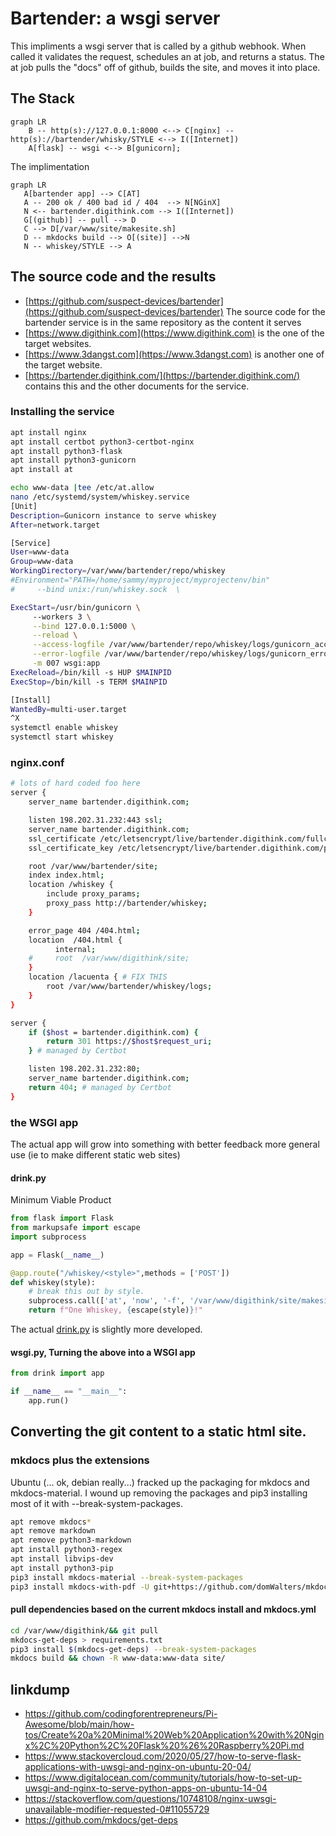 # Bartender: a wsgi server

This impliments a wsgi server that is called by a github webhook. When called it validates the request, schedules an at job, and returns a status. The at job pulls the "docs" off of github, builds the site, and moves it into place.

## The Stack

```mermaid
graph LR
    B -- http(s)://127.0.0.1:8000 <--> C[nginx] -- http(s)://bartender/whisky/STYLE <--> I([Internet])
    A[flask] -- wsgi <--> B[gunicorn];
```

The implimentation

```mermaid
graph LR 
   A[bartender app] --> C[AT]
   A -- 200 ok / 400 bad id / 404  --> N[NGinX]
   N <-- bartender.digithink.com --> I([Internet])
   G[(github)] -- pull --> D
   C --> D[/var/www/site/makesite.sh]
   D -- mkdocks build --> O[(site)] -->N
   N -- whiskey/STYLE --> A
```

## The source code and the results

- [https://github.com/suspect-devices/bartender](https://github.com/suspect-devices/bartender)
  The source code for the bartender service is in the same repository as the content it serves
- [https://www.digithink.com](https://www.digithink.com) is the one of the target websites.
- [https://www.3dangst.com](https://www.3dangst.com) is another one of the target website.
- [https://bartender.digithink.com/](https://bartender.digithink.com/) contains this and the other documents for the service.

### Installing the service

```sh
apt install nginx
apt install certbot python3-certbot-nginx
apt install python3-flask
apt install python3-gunicorn
apt install at

echo www-data |tee /etc/at.allow
nano /etc/systemd/system/whiskey.service
[Unit]
Description=Gunicorn instance to serve whiskey
After=network.target

[Service]
User=www-data
Group=www-data
WorkingDirectory=/var/www/bartender/repo/whiskey
#Environment="PATH=/home/sammy/myproject/myprojectenv/bin"
#     --bind unix:/run/whiskey.sock  \

ExecStart=/usr/bin/gunicorn \
     --workers 3 \
     --bind 127.0.0.1:5000 \
     --reload \
     --access-logfile /var/www/bartender/repo/whiskey/logs/gunicorn_access.log \
     --error-logfile /var/www/bartender/repo/whiskey/logs/gunicorn_error.log \
     -m 007 wsgi:app
ExecReload=/bin/kill -s HUP $MAINPID
ExecStop=/bin/kill -s TERM $MAINPID

[Install]
WantedBy=multi-user.target
^X
systemctl enable whiskey
systemctl start whiskey
```

### nginx.conf

```sh
# lots of hard coded foo here
server {
    server_name bartender.digithink.com;

    listen 198.202.31.232:443 ssl;
    server_name bartender.digithink.com;
    ssl_certificate /etc/letsencrypt/live/bartender.digithink.com/fullchain.pem; # managed by Certbot
    ssl_certificate_key /etc/letsencrypt/live/bartender.digithink.com/privkey.pem; # managed by Certbot

    root /var/www/bartender/site;
    index index.html;
    location /whiskey {
        include proxy_params;
        proxy_pass http://bartender/whiskey;
    }

    error_page 404 /404.html;
    location  /404.html {
          internal;
    #     root  /var/www/digithink/site;
    }
    location /lacuenta { # FIX THIS
        root /var/www/bartender/whiskey/logs;
    }
}

server {
    if ($host = bartender.digithink.com) {
        return 301 https://$host$request_uri;
    } # managed by Certbot

    listen 198.202.31.232:80;
    server_name bartender.digithink.com;
    return 404; # managed by Certbot
}
```

### the WSGI app

The actual app will grow into something with better feedback more general use (ie to make different static web sites)

#### drink.py

Minimum Viable Product 

```python
from flask import Flask
from markupsafe import escape
import subprocess

app = Flask(__name__)

@app.route("/whiskey/<style>",methods = ['POST'])
def whiskey(style):
    # break this out by style.
    subprocess.call(['at', 'now', '-f', '/var/www/digithink/site/makesite.sh'])
    return f"One Whiskey, {escape(style)}!"
```

The actual [drink.py](https://github.com/suspect-devices/bartender/blob/main/whiskey/drink.py) is slightly more developed.

#### wsgi.py, Turning the above into a WSGI app

```python
from drink import app

if __name__ == "__main__":
    app.run()
```

## Converting the git content to a static html site.

### mkdocs plus the extensions

Ubuntu (... ok, debian really...) fracked up the packaging for mkdocs and mkdocs-material. I wound up removing the packages and pip3 installing most of it with --break-system-packages.

```sh
apt remove mkdocs*
apt remove markdown
apt remove python3-markdown
apt install python3-regex
apt install libvips-dev
apt install python3-pip
pip3 install mkdocs-material --break-system-packages
pip3 install mkdocs-with-pdf -U git+https://github.com/domWalters/mkdocs-to-pdf.git@release-v0.9.4 --break-system-packages
```

#### pull dependencies based on the current mkdocs install and mkdocs.yml

```sh
cd /var/www/digithink/&& git pull 
mkdocs-get-deps > requirements.txt
pip3 install $(mkdocs-get-deps) --break-system-packages
mkdocs build && chown -R www-data:www-data site/
```

## linkdump

- <https://github.com/codingforentrepreneurs/Pi-Awesome/blob/main/how-tos/Create%20a%20Minimal%20Web%20Application%20with%20Nginx%2C%20Python%2C%20Flask%20%26%20Raspberry%20Pi.md>
- <https://www.stackovercloud.com/2020/05/27/how-to-serve-flask-applications-with-uwsgi-and-nginx-on-ubuntu-20-04/>
- <https://www.digitalocean.com/community/tutorials/how-to-set-up-uwsgi-and-nginx-to-serve-python-apps-on-ubuntu-14-04>
- <https://stackoverflow.com/questions/10748108/nginx-uwsgi-unavailable-modifier-requested-0#11055729>
- https://github.com/mkdocs/get-deps
